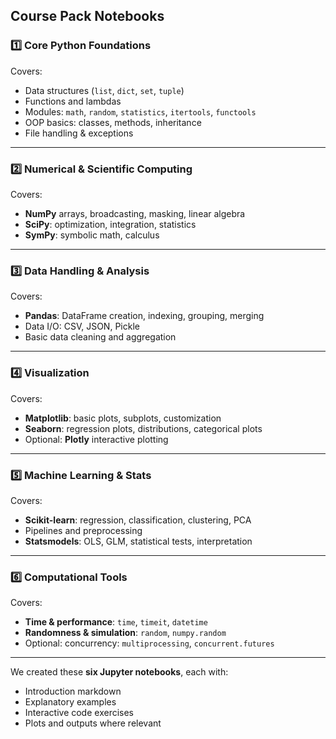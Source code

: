 ## **Course Pack Notebooks**

### 1️⃣ Core Python Foundations

Covers:

- Data structures (`list`, `dict`, `set`, `tuple`)
- Functions and lambdas
- Modules: `math`, `random`, `statistics`, `itertools`, `functools`
- OOP basics: classes, methods, inheritance
- File handling & exceptions

------

### 2️⃣ Numerical & Scientific Computing

Covers:

- **NumPy** arrays, broadcasting, masking, linear algebra
- **SciPy**: optimization, integration, statistics
- **SymPy**: symbolic math, calculus

------

### 3️⃣ Data Handling & Analysis

Covers:

- **Pandas**: DataFrame creation, indexing, grouping, merging
- Data I/O: CSV, JSON, Pickle
- Basic data cleaning and aggregation

------

### 4️⃣ Visualization

Covers:

- **Matplotlib**: basic plots, subplots, customization
- **Seaborn**: regression plots, distributions, categorical plots
- Optional: **Plotly** interactive plotting

------

### 5️⃣ Machine Learning & Stats

Covers:

- **Scikit-learn**: regression, classification, clustering, PCA
- Pipelines and preprocessing
- **Statsmodels**: OLS, GLM, statistical tests, interpretation

------

### 6️⃣ Computational Tools

Covers:

- **Time & performance**: `time`, `timeit`, `datetime`
- **Randomness & simulation**: `random`, `numpy.random`
- Optional: concurrency: `multiprocessing`, `concurrent.futures`

------

We created these **six Jupyter notebooks**, each with:

- Introduction markdown
- Explanatory examples
- Interactive code exercises
- Plots and outputs where relevant